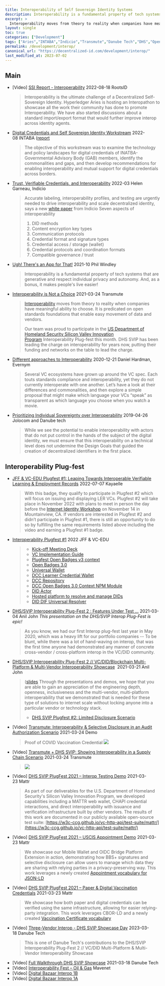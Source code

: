 ```yaml
---
title: Interoperability of Self Sovereign Identity Systems
description: Interoperability is a fundamental property of tech systems that are generative and respect individual privacy and autonomy.
excerpt: > 
  Interoperability moves from theory to reality when companies have meaningful ability to choose. It is predicated on open standards foundations that enable easy movement of data and vendors.
layout: single
toc: true
categories: ["Development"]
tags: ["Aries","INTABA","Indicio","Transmute","Danube Tech","DHS","Open Badges"]
permalink: /development/interop/
canonical_url: "https://decentralized-id.com/development/interop/"
last_modified_at: 2023-07-02
---
```


## Main
* [Video] [SSI Report - Interoperability](https://www.youtube.com/watch?v=ezInITzb9p4)  2022-08-18 RootsID
  > Interoperability is the ultimate challenge of a Decentralized Self-Sovereign Identity. Hyperledger Aries is hosting an Interopathon to showcase all the work their community has done to promote Interoperability. We have also started discussions about a standard import/export format that would further improve interop across identity agents.
* [Digital Credentials and Self Sovereign Identity Workstream](https://inatba.org/reports/inatba-report-digital-credentials-and-self-sovereign-identity-workstream/) 2022-08 INTABA ([report](https://inatba.org/wp-content/uploads/2022/08/INATBA_Report_Digital_Credentials_and_Self-Sovereign_Identity_Workstream.pdf)
  > The objective of this workstream was to examine the technology and policy landscapes for digital credentials of INATBA-Governmental Advisory Body (GAB) members, identify the commonalities and gaps, and then develop recommendations for enabling interoperability and mutual support for digital credentials across borders.
* [Trust, Verifiable Credentials, and Interoperability](https://indicio.tech/trust-verifiable-credentials-and-interoperability/) 2022-03 Helen Garneau, Indicio
  > Accurate labeling, interoperability profiles, and testing are urgently needed to drive interoperability and scale decentralized identity, says a new [white paper](https://indicio.tech/wp-content/uploads/2022/03/Indicio_Report_TrustVerifiableCredentialsInteroperability_033022.pdf) from Indicio
  > Seven aspects of interoperability
  > 1. DID methods
  > 2. Content encryption key types
  > 3. Communication protocols
  > 4. Credential format and signature types
  > 5. Credential access / storage (wallet)
  > 6. Credential protocols and coordination formats
  > 7. Compatible governance / trust
* [Ugh! There's an App for That!](https://www.windley.com/archives/2021/10/ugh_theres_an_app_for_that.shtml) 2021-10 Phil Windley
  > Interoperability is a fundamental property of tech systems that are generative and respect individual privacy and autonomy. And, as a bonus, it makes people's live easier!
* [Interoperability is Not a Choice](https://medium.com/transmute-techtalk/interoperability-is-not-a-choice-387d57c6dc32) 2021-03-24 Transmute
  > [Interoperability](https://medium.com/transmute-techtalk/the-business-case-for-interoperability-a1a2b884297d) moves from theory to reality when companies have meaningful ability to choose. It is predicated on open standards foundations that enable easy movement of data and vendors.
  > 
  > Our team was proud to participate in the [US Department of Homeland Security Silicon Valley Innovation Program](https://www.dhs.gov/science-and-technology/svip) Interoperability Plug-fest this month. DHS SVIP has been leading the charge on interoperability for years now, putting their funding and networks on the table to lead the charge.
* [Different approaches to Interoperability](https://www.evernym.com/blog/getting-to-practical-interop-with-verifiable-credentials/) 2020-12-21 Daniel Hardman, Evernym
  > Several VC ecosystems have grown up around the VC spec. Each touts standards compliance and interoperability, yet they do not currently interoperate with one another. Let’s have a look at their differences and commonalities, and then explore a simple proposal that might make which language your VCs “speak” as transparent as which language you choose when you watch a movie.
* [Prioritizing Individual Sovereignty over Interoperability](http://web.archive.org/web/20230616014429/https://jolocom.io/blog/decentralized-identifiers-design-challenges/) 2019-04-26 Jolocom and Danube tech 
  > While we see the potential to enable interoperability with actors that do not put control in the hands of the subject of the digital identity, we must ensure that this interoperability on a technical level does not undermine the Design Goals that guided the creation of decentralized identifiers in the first place.

## Interoperability Plug-fest
* [JFF & VC-EDU Plugfest #1: Leaping Towards Interoperable Verifiable Learning & Employment Records](https://kayaelle.medium.com/jff-vc-edu-plugfest-1-892b6f2c9dfb) 2022-07-07 Kayaelle
  > With this badge, they qualify to participate in Plugfest #2 which will focus on issuing and displaying LER VCs. Plugfest #2 will take place in November 2022 with plans to meet in person the day before the [Internet Identity Workshop](https://internetidentityworkshop.com/) on November 14 in Mountainview, CA. If vendors are interested in Plugfest #2 and didn’t participate in Plugfest #1, there is still an opportunity to do so by fulfilling the same requirements listed above including the video and earning a Plugfest #1 badge.
* [Interoperability Plugfest #1](https://w3c-ccg.github.io/vc-ed/plugfest-1-2022/) 2022 JFF & VC-EDU
  > - [Kick-off Meeting Deck](https://docs.google.com/presentation/d/1YoS3est-YnWO1tI7JjJDjSPSnIXJNon_TFosKyneaJg/edit?usp=sharing)
  > - [VC Implementation Guide](https://www.w3.org/TR/vc-imp-guide/)
  > - [Plugfest Open Badges v3 context](https://w3c-ccg.github.io/vc-ed/plugfest-1-2022/jff-vc-edu-plugfest-1-context.json)
  > - [Open Badges 3.0](https://imsglobal.github.io/openbadges-specification/ob_v3p0.html)
  > - [Universal Wallet](https://w3c-ccg.github.io/universal-wallet-interop-spec/)
  > - [DCC Learner Credential Wallet](https://github.com/digitalcredentials/learner-credential-wallet)
  > - [DCC Repository](https://github.com/digitalcredentials)
  > - [DCC Open Badges 3.0 Context NPM Module](https://github.com/digitalcredentials/open-badges-context)
  > - [DID Actor](https://api.did.actor/)
  > - [Hosted platform to resolve and manage DIDs](https://godiddy.com/)
  > - [DID DIF Universal Resolver](https://dev.uniresolver.io/)
* [DHS/SVIP Interoperability Plug-Fest 2 : Features Under Test ...](https://lists.w3.org/Archives/Public/public-credentials/2021Mar/0022.html) 2021-03-04 Anil John
*This presentation on the DHS/SVIP Interop Plug-Fest is epic!*
  > As you know, we had our first Interop plug-fest last year in May 2020, which was a heavy lift for our portfolio companies -- To be blunt, while there was a lot of hand-waving on interop, that was the first time anyone had demonstrated any manner of concrete cross-vendor / cross-platform interop in the VC/DID community.
* [DHS/SVIP Interoperability Plug-Fest 2 // VC/DID/Blockchain Multi-Platform & Multi-Vendor Interoperability Showcase](https://lists.w3.org/Archives/Public/public-credentials/2021Mar/0101.html)  2021-03-21 Anil John
  > ([slides](https://docs.google.com/presentation/d/1MeeP7vDXb9CpSBfjTybYbo8qJfrrbrXCSJa0DklNe2k/edit#slide=id.p1) Through the presentations and demos, we hope that you are able to gain an appreciation of the engineering depth, openness, inclusiveness and the multi-vendor, multi-platform interoperability that we demonstrated that is needed for these type of solutions to internet scale without locking anyone into a particular vendor or technology stack.
  > - [DHS SVIP Plugfest #2: Limited Disclosure Scenario](https://www.youtube.com/watch?v=BBSX0ljiCPU)
* [Video] [Transmute: Interoperability & Selective Disclosure in an Audit Authorization Scenario](https://www.youtube.com/watch?v=PodtjhO3vJo) 2021-03-24 Demo
  > Proof of COVID Vaccination Credential
  > ![](https://i.imgur.com/HldCXiQ.png)
* [Video] [Transmute + DHS SVIP: Showing Interoperability in a Supply Chain Scenario](https://www.youtube.com/watch?v=fngwogLRUGk) 2021-03-24 Transmute
  > ![](https://i.imgur.com/hfvvA0b.png)
* [Video] [DHS SVIP PlugFest 2021 – Interop Testing Demo](https://www.youtube.com/watch?v=mXLy2Rof_iA) 2021-03-23 Mattr
  > As part of our deliverables for the U.S. Department of Homeland Security's Silicon Valley Innovation Program, we developed capabilities including a MATTR web wallet, CHAPI credential interactions, and direct interoperability with issuance and verification infrastructure built by other vendors. The results of this work are documented in our publicly available open-source test suite: [https://w3c-ccg.github.io/vc-http-api/test-suite/mattr/](https://w3c-ccg.github.io/vc-http-api/test-suite/mattr/)​
* [Video] [DHS SVIP PlugFest 2021 – USCIS Appointment Demo](https://www.youtube.com/watch?v=dgcKYam4MiQ) 2021-03-23 Mattr
  > We showcase our Mobile Wallet and OIDC Bridge Platform Extension in action, demonstrating how BBS+ signatures and selective disclosure can allow users to manage which data they are sharing with relying parties in a privacy-preserving way. This work leverages a newly created [Appointment vocabulary for JSON-LD](https://mattrglobal.github.io/appointment-vocab/)
* [Video] [DHS SVIP PlugFest 2021 – Paper & Digital Vaccination Credentials](https://www.youtube.com/watch?v=fEBNGj377Vc) 2021-03-23 Mattr
  > We showcase how both paper and digital credentials can be verified using the same infrastructure, allowing for easier relying-party integration. This work leverages CBOR-LD and a newly created [Vaccination Certificate vocabulary](https://w3c-ccg.github.io/vaccination-vocab/)
* [Video] [Three-Vendor Interop - DHS SVIP Showcase Day](https://www.youtube.com/watch?v=dreJIx0_esE) 2023-03-18 Danube Tech
  > This is one of Danube Tech's contributions to the DHS/SVIP Interoperability Plug-Fest 2 // VC/DID Multi-Platform & Multi-Vendor Interoperability Showcase
* [Video] [Full Walkthrough DHS SVIP Showcase](https://www.youtube.com/watch?v=87B_OyqWzVE) 2021-03-18 Danube Tech
* [Video] [Interoperability Fest – Oil & Gas](https://www.youtube.com/watch?v=Kx49PklrHIY) Mavenet
* [Video] [Digital Bazaar Interop 1B](https://www.youtube.com/watch?v=-sr-7E7q79E)
* [Video] [Digital Bazaar Interop 1A](https://www.youtube.com/watch?v=emu301gvMJE)
